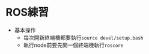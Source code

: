 # ROS練習

- 基本操作
  - 每次開新終端機都要執行`source devel/setup.bash`
  - 執行node前要先開一個終端機執行`roscore`
<!-- - 修改工作資料夾
  - 修改build/Makefile 51,54行路徑
  - 刪除build/CMakeCache.txt
  - 修改環境變數 $ROS_PACKAGE_PATH 
    - ex: `export ROS_PACKAGE_PATH=/opt/ros/noetic/share` -->
